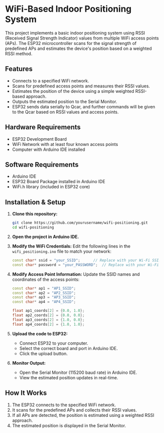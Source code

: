 # WiFi-Based Indoor Positioning System

This project implements a basic indoor positioning system using RSSI (Received Signal Strength Indicator) values from multiple WiFi access points (APs). The ESP32 microcontroller scans for the signal strength of predefined APs and estimates the device's position based on a weighted RSSI method.

## Features
- Connects to a specified WiFi network.
- Scans for predefined access points and measures their RSSI values.
- Estimates the position of the device using a simple weighted RSSI-based approach.
- Outputs the estimated position to the Serial Monitor.
- ESP32 sends data serially to Qcar, and further commands will be given to the Qcar based on RSSI values and access points.

## Hardware Requirements
- ESP32 Development Board
- WiFi Network with at least four known access points
- Computer with Arduino IDE installed

## Software Requirements
- Arduino IDE
- ESP32 Board Package installed in Arduino IDE
- WiFi.h library (included in ESP32 core)

## Installation & Setup
1. **Clone this repository:**
   ```sh
   git clone https://github.com/yourusername/wifi-positioning.git
   cd wifi-positioning
   ```

2. **Open the project in Arduino IDE.**

3. **Modify the WiFi Credentials:**
   Edit the following lines in the `wifi_positioning.ino` file to match your network:
   ```cpp
   const char* ssid = "your_SSID";      // Replace with your Wi-Fi SSID
   const char* password = "your_PASSWORD";  // Replace with your Wi-Fi Password
   ```

4. **Modify Access Point Information:**
   Update the SSID names and coordinates of the access points:
   ```cpp
   const char* ap1 = "AP1_SSID";
   const char* ap2 = "AP2_SSID";
   const char* ap3 = "AP3_SSID";
   const char* ap4 = "AP4_SSID";
   
   float ap1_coords[2] = {0.0, 1.0};
   float ap2_coords[2] = {0.0, 0.0};
   float ap3_coords[2] = {1.0, 0.0};
   float ap4_coords[2] = {1.0, 1.0};
   ```

5. **Upload the code to ESP32:**
   - Connect ESP32 to your computer.
   - Select the correct board and port in Arduino IDE.
   - Click the upload button.

6. **Monitor Output:**
   - Open the Serial Monitor (115200 baud rate) in Arduino IDE.
   - View the estimated position updates in real-time.

## How It Works
1. The ESP32 connects to the specified WiFi network.
2. It scans for the predefined APs and collects their RSSI values.
3. If all APs are detected, the position is estimated using a weighted RSSI approach.
4. The estimated position is displayed in the Serial Monitor.

